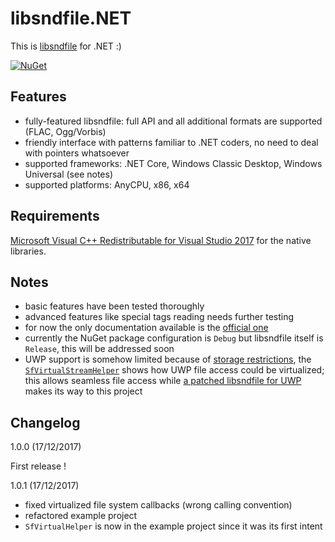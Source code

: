 # libsndfile.NET

This is [libsndfile](https://github.com/erikd/libsndfile) for .NET :)

[![NuGet](https://img.shields.io/badge/nuget-v1.0.1-blue.svg)](https://www.nuget.org/packages/libsndfile.NET/1.0.1)

## Features
- fully-featured libsndfile: full API and all additional formats are supported (FLAC, Ogg/Vorbis)
- friendly interface with patterns familiar to .NET coders, no need to deal with pointers whatsoever
- supported frameworks: .NET Core, Windows Classic Desktop, Windows Universal (see notes)
- supported platforms: AnyCPU, x86, x64

## Requirements

[Microsoft Visual C++ Redistributable for Visual Studio 2017](https://www.visualstudio.com/downloads/) for the native libraries.

## Notes
 - basic features have been tested thoroughly
 - advanced features like special tags reading needs further testing
 - for now the only documentation available is the [official one](http://www.mega-nerd.com/libsndfile/api.html)
 - currently the NuGet package configuration is `Debug` but libsndfile itself is `Release`, this will be addressed soon
 - UWP support is somehow limited because of [storage restrictions](https://trac.ffmpeg.org/wiki/CompilationGuide/WinRT#WindowsStoreCertificationFileIOandOtherDetails), the [`SfVirtualStreamHelper`](https://github.com/aybe/libsndfile.NET/blob/master/Examples/SfVirtualStreamHelper.cs) shows how UWP file access could be virtualized; this allows seamless file access while [a patched libsndfile for UWP](https://github.com/Microsoft/vcpkg/pull/2216) makes its way to this project

## Changelog

1.0.0 (17/12/2017)

First release !

1.0.1  (17/12/2017)

- fixed virtualized file system callbacks (wrong calling convention)
- refactored example project
- `SfVirtualHelper` is now in the example project since it was its first intent
